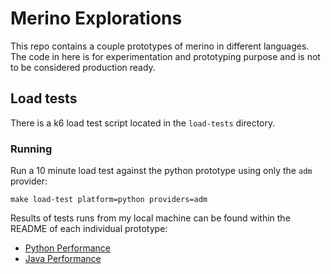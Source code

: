 # Merino Explorations

This repo contains a couple prototypes of merino in different languages. The code in here is for experimentation and prototyping purpose and is not to be considered production ready.

## Load tests
There is a k6 load test script located in the `load-tests` directory.

### Running
Run a 10 minute load test against the python prototype using only the `adm` provider:
```
make load-test platform=python providers=adm
```

Results of tests runs from my local machine can be found within the README of each individual prototype:
* [Python Performance](https://github.com/quiiver/merino-explorations/tree/main/pyrino#performance)
* [Java Performance](https://github.com/quiiver/merino-explorations/tree/main/jarino#performance)
